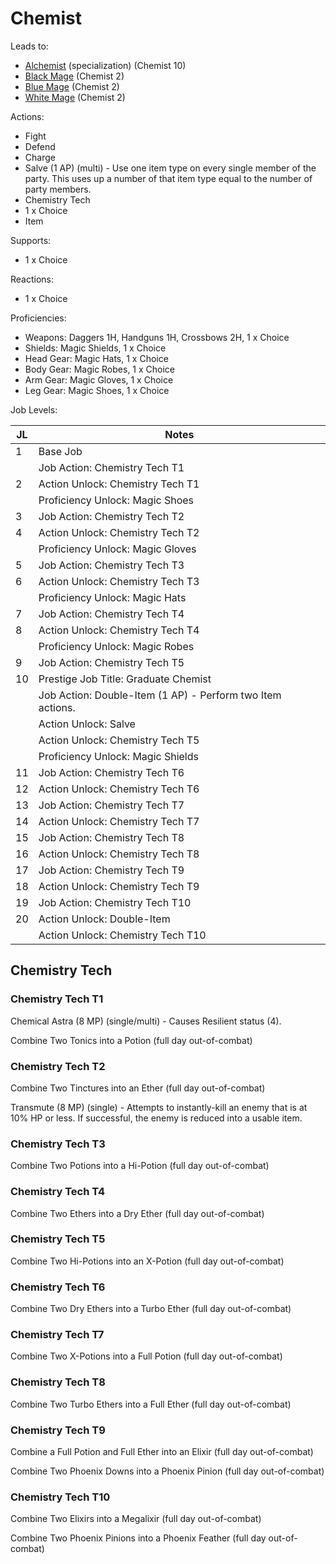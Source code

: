 # Chemist

Leads to:

- [Alchemist](/Jobs/JobDetails/Alchemist.md) (specialization) (Chemist 10)
- [Black Mage](/Jobs/JobDetails/BlackMage.md) (Chemist 2)
- [Blue Mage](/Jobs/JobDetails/BlueMage.md) (Chemist 2)
- [White Mage](/Jobs/JobDetails/WhiteMage.md) (Chemist 2)

Actions:

- Fight
- Defend
- Charge
- Salve (1 AP) (multi) - Use one item type on every single member of the party. This uses up a number of that item type equal to the number of party members.
- Chemistry Tech
- 1 x Choice
- Item

Supports:

- 1 x Choice

Reactions:

- 1 x Choice

Proficiencies:

- Weapons: Daggers 1H, Handguns 1H, Crossbows 2H, 1 x Choice
- Shields: Magic Shields, 1 x Choice
- Head Gear: Magic Hats, 1 x Choice
- Body Gear: Magic Robes, 1 x Choice
- Arm Gear: Magic Gloves, 1 x Choice
- Leg Gear: Magic Shoes, 1 x Choice

Job Levels:

| JL | Notes |
| --- | --- |
| 1 | Base Job
|   | Job Action: Chemistry Tech T1
| 2 | Action Unlock: Chemistry Tech T1
|   | Proficiency Unlock: Magic Shoes
| 3 | Job Action: Chemistry Tech T2
| 4 | Action Unlock: Chemistry Tech T2
|   | Proficiency Unlock: Magic Gloves
| 5 | Job Action: Chemistry Tech T3
| 6 | Action Unlock: Chemistry Tech T3
|   | Proficiency Unlock: Magic Hats
| 7 | Job Action: Chemistry Tech T4
| 8 | Action Unlock: Chemistry Tech T4
|   | Proficiency Unlock: Magic Robes
| 9 | Job Action: Chemistry Tech T5
| 10 | Prestige Job Title: Graduate Chemist
|    | Job Action: Double-Item (1 AP) - Perform two Item actions.
|    | Action Unlock: Salve
|    | Action Unlock: Chemistry Tech T5
|    | Proficiency Unlock: Magic Shields
| 11 | Job Action: Chemistry Tech T6
| 12 | Action Unlock: Chemistry Tech T6
| 13 | Job Action: Chemistry Tech T7
| 14 | Action Unlock: Chemistry Tech T7
| 15 | Job Action: Chemistry Tech T8
| 16 | Action Unlock: Chemistry Tech T8
| 17 | Job Action: Chemistry Tech T9
| 18 | Action Unlock: Chemistry Tech T9
| 19 | Job Action: Chemistry Tech T10
| 20 | Action Unlock: Double-Item
|    | Action Unlock: Chemistry Tech T10

## Chemistry Tech

### Chemistry Tech T1

Chemical Astra (8 MP) (single/multi) - Causes Resilient status (4).

Combine Two Tonics into a Potion (full day out-of-combat)

### Chemistry Tech T2

Combine Two Tinctures into an Ether (full day out-of-combat)

Transmute (8 MP) (single) - Attempts to instantly-kill an enemy that is at 10% HP or less. If successful, the enemy is reduced into a usable item.

### Chemistry Tech T3

Combine Two Potions into a Hi-Potion (full day out-of-combat)

### Chemistry Tech T4

Combine Two Ethers into a Dry Ether (full day out-of-combat)

### Chemistry Tech T5

Combine Two Hi-Potions into an X-Potion (full day out-of-combat)

### Chemistry Tech T6

Combine Two Dry Ethers into a Turbo Ether (full day out-of-combat)

### Chemistry Tech T7

Combine Two X-Potions into a Full Potion (full day out-of-combat)

### Chemistry Tech T8

Combine Two Turbo Ethers into a Full Ether (full day out-of-combat)

### Chemistry Tech T9

Combine a Full Potion and Full Ether into an Elixir (full day out-of-combat)

Combine Two Phoenix Downs into a Phoenix Pinion (full day out-of-combat)

### Chemistry Tech T10

Combine Two Elixirs into a Megalixir (full day out-of-combat)

Combine Two Phoenix Pinions into a Phoenix Feather (full day out-of-combat)